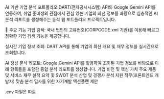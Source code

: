 AI 기반 기업 분석 포트폴리오
DART(전자공시시스템) API와 Google Gemini API를 연동하여, 취업 준비생의 관점에서 관심 있는 기업의 최신 정보를 바탕으로 심층적인 AI 분석 리포트를 생성해주는 동적 웹 포트폴리오 프로젝트입니다.

🌟 주요 기능
기업 검색: 국내 법인의 고유번호(CORPCODE.xml 기반)를 이용해 빠르고 정확한 기업 검색 기능을 제공합니다.

실시간 기업 정보 조회: DART API를 통해 기업의 최신 개요 및 재무 정보를 실시간으로 조회합니다.

AI 정성 분석 리포트: Google Gemini API를 활용하여 조회된 기업 정보를 바탕으로 아래 항목들을 포함한 종합 분석 리포트를 생성합니다.
기업 비전 및 핵심 가치
주요 제품 및 서비스
재무 실적 요약 및 SWOT 분석
산업 및 경쟁사 분석
지원 직무(프론트엔드 개발자) 맞춤 분석
입사를 위한 자기계발 액션플랜 제안


.env 파일은 따로

